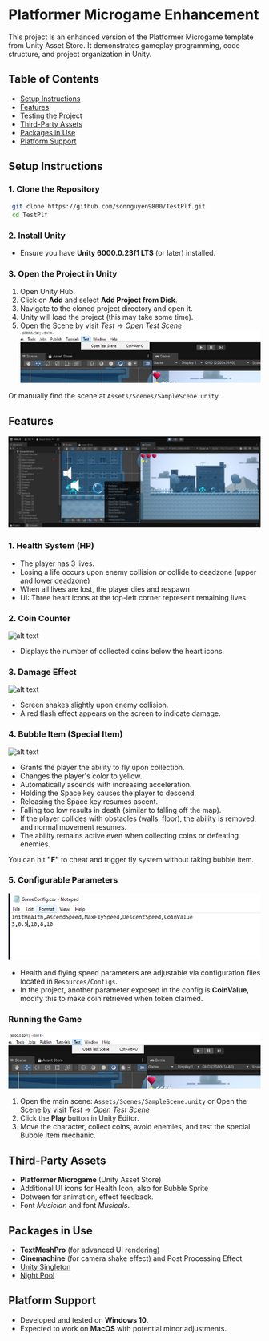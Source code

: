 # Platformer Microgame Enhancement

This project is an enhanced version of the Platformer Microgame template from Unity Asset Store. It demonstrates gameplay programming, code structure, and project organization in Unity.

## Table of Contents
- [Setup Instructions](#setup-instructions)
- [Features](#features)
- [Testing the Project](#testing-the-project)
- [Third-Party Assets](#third-party-assets)
- [Packages in Use](#packages-in-use)
- [Platform Support](#platform-support)



## Setup Instructions
### 1. Clone the Repository
```sh
 git clone https://github.com/sonnguyen9800/TestPlf.git
 cd TestPlf
```

### 2. Install Unity
- Ensure you have **Unity 6000.0.23f1 LTS** (or later) installed.

### 3. Open the Project in Unity
1. Open Unity Hub.
2. Click on **Add** and select **Add Project from Disk**.
3. Navigate to the cloned project directory and open it.
4. Unity will load the project (this may take some time).
5. Open the Scene by visit *Test* -> *Open Test Scene*
![alt text](image-3.png)

Or manually find the scene at  `Assets/Scenes/SampleScene.unity`

## Features
![alt text](image.png)
### 1. Health System (HP)
- The player has 3 lives.
- Losing a life occurs upon enemy collision or collide to deadzone (upper and lower deadzone)
- When all lives are lost, the player dies and respawn
- UI: Three heart icons at the top-left corner represent remaining lives.

### 2. Coin Counter
![alt text](test2.gif)
- Displays the number of collected coins below the heart icons.

### 3. Damage Effect
![alt text](test3.gif)

- Screen shakes slightly upon enemy collision.
- A red flash effect appears on the screen to indicate damage.

### 4. Bubble Item (Special Item)
![alt text](test1.gif)
- Grants the player the ability to fly upon collection.
- Changes the player's color to yellow.
- Automatically ascends with increasing acceleration.
- Holding the Space key causes the player to descend.
- Releasing the Space key resumes ascent.
- Falling too low results in death (similar to falling off the map).
- If the player collides with obstacles (walls, floor), the ability is removed, and normal movement resumes.
- The ability remains active even when collecting coins or defeating enemies.

You can hit **"F"** to cheat and trigger fly system without taking bubble item.
### 5. Configurable Parameters
![alt text](image-2.png)
- Health and flying speed parameters are adjustable via configuration files located in `Resources/Configs`.
- In the project, another parameter exposed in the config is **CoinValue**, modify this to make coin retrieved when token claimed.

### Running the Game
![alt text](image-3.png)

1. Open the main scene:  `Assets/Scenes/SampleScene.unity` or Open the Scene by visit *Test* -> *Open Test Scene*
2. Click the **Play** button in Unity Editor.
3. Move the character, collect coins, avoid enemies, and test the special Bubble Item mechanic.


## Third-Party Assets
- **Platformer Microgame** (Unity Asset Store)
- Additional UI icons for Health Icon, also for Bubble Sprite
- Dotween for animation, effect feedback.
- Font *Musician* and font *Musicals*.

## Packages in Use
- **TextMeshPro** (for advanced UI rendering)
- **Cinemachine** (for camera shake effect) and Post Processing Effect
- [Unity Singleton](https://github.com/UnityCommunity/UnitySingleton)
- [Night Pool](https://github.com/MeeXaSiK/NightPool)

## Platform Support
- Developed and tested on **Windows 10**.
- Expected to work on **MacOS** with potential minor adjustments.


